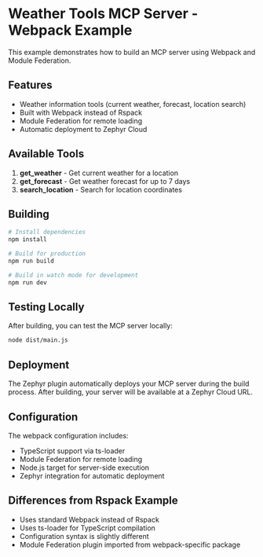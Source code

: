 # Weather Tools MCP Server - Webpack Example

This example demonstrates how to build an MCP server using Webpack and Module Federation.

## Features

- Weather information tools (current weather, forecast, location search)
- Built with Webpack instead of Rspack
- Module Federation for remote loading
- Automatic deployment to Zephyr Cloud

## Available Tools

1. **get_weather** - Get current weather for a location
2. **get_forecast** - Get weather forecast for up to 7 days
3. **search_location** - Search for location coordinates

## Building

```bash
# Install dependencies
npm install

# Build for production
npm run build

# Build in watch mode for development
npm run dev
```

## Testing Locally

After building, you can test the MCP server locally:

```bash
node dist/main.js
```

## Deployment

The Zephyr plugin automatically deploys your MCP server during the build process. After building, your server will be available at a Zephyr Cloud URL.

## Configuration

The webpack configuration includes:

- TypeScript support via ts-loader
- Module Federation for remote loading
- Node.js target for server-side execution
- Zephyr integration for automatic deployment

## Differences from Rspack Example

- Uses standard Webpack instead of Rspack
- Uses ts-loader for TypeScript compilation
- Configuration syntax is slightly different
- Module Federation plugin imported from webpack-specific package
